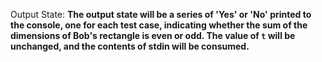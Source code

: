 Output State: **The output state will be a series of 'Yes' or 'No' printed to the console, one for each test case, indicating whether the sum of the dimensions of Bob's rectangle is even or odd. The value of `t` will be unchanged, and the contents of stdin will be consumed.**